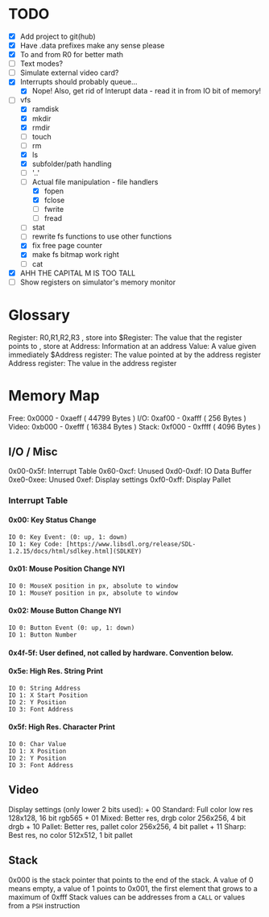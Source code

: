 # TODO
+ [x] Add project to git(hub)
+ [x] Have .data prefixes make any sense please
+ [x] To and from R0 for better math
+ [ ] Text modes?
+ [ ] Simulate external video card?
+ [x] Interrupts should probably queue...
	+ [x] Nope! Also, get rid of Interupt data - read it in from IO bit of memory!
+ [ ] vfs
	+ [x] ramdisk
	+ [x] mkdir
	+ [x] rmdir
	+ [ ] touch
	+ [ ] rm
	+ [x] ls
	+ [x] subfolder/path handling
	+ [ ] '..'
	+ [ ] Actual file manipulation - file handlers
		+ [x] fopen
		+ [x] fclose
		+ [ ] fwrite
		+ [ ] fread
	+ [ ] stat
	+ [ ] rewrite fs functions to use other functions
	+ [x] fix free page counter
	+ [x] make fs bitmap work right
	+ [ ] cat
+ [x] AHH THE CAPITAL M IS TOO TALL
+ [ ] Show registers on simulator's memory monitor

# Glossary
Register:           R0,R1,R2,R3                             , store into
\$Register:          The value that the register points to   , store at
Address:            Information at an address
Value:              A value given immediately
\$Address register:  The value pointed at by the address register
Address register:   The value in the address register

# Memory Map
Free:  0x0000 - 0xaeff ( 44799 Bytes )
I/O:   0xaf00 - 0xafff (   256 Bytes )
Video: 0xb000 - 0xefff ( 16384 Bytes )
Stack: 0xf000 - 0xffff (  4096 Bytes )

## I/O / Misc
0x00-0x5f: Interrupt Table
0x60-0xcf: Unused
0xd0-0xdf: IO Data Buffer
0xe0-0xee: Unused
0xef: Display settings
0xf0-0xff: Display Pallet

### Interrupt Table
#### 0x00: Key Status Change
	IO 0: Key Event: (0: up, 1: down)
	IO 1: Key Code: [https://www.libsdl.org/release/SDL-1.2.15/docs/html/sdlkey.html](SDLKEY)
#### 0x01: Mouse Position Change                 NYI
	IO 0: MouseX position in px, absolute to window
	IO 1: MouseY position in px, absolute to window
#### 0x02: Mouse Button Change                   NYI
	IO 0: Button Event (0: up, 1: down)
	IO 1: Button Number
#### 0x4f-5f: User defined, not called by hardware. Convention below.
#### 0x5e: High Res. String Print
	IO 0: String Address
	IO 1: X Start Position
	IO 2: Y Position
	IO 3: Font Address
#### 0x5f: High Res. Character Print
	IO 0: Char Value
	IO 1: X Position
	IO 2: Y Position
	IO 3: Font Address
## Video
Display settings (only lower 2 bits used):
    + 00 Standard: Full color low res       128x128, 16 bit rgb565
    + 01 Mixed: Better res, drgb color      256x256,  4 bit drgb
    + 10 Pallet: Better res, pallet color   256x256,  4 bit pallet
    + 11 Sharp: Best res, no color          512x512,  1 bit pallet
## Stack
0x000 is the stack pointer that points to the end of the stack. A value of 0 means empty, a value of 1 points to
0x001, the first element that grows to a maximum of 0xfff
Stack values can be addresses from a `CALL` or values from a `PSH` instruction